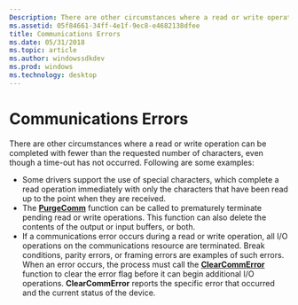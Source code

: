 ```yaml
---
Description: There are other circumstances where a read or write operation can be completed with fewer than the requested number of characters, even though a time-out has not occurred.
ms.assetid: 05f84661-34ff-4e1f-9ec8-e4682138dfee
title: Communications Errors
ms.date: 05/31/2018
ms.topic: article
ms.author: windowssdkdev
ms.prod: windows
ms.technology: desktop
---
```


# Communications Errors

There are other circumstances where a read or write operation can be completed with fewer than the requested number of characters, even though a time-out has not occurred. Following are some examples:

-   Some drivers support the use of special characters, which complete a read operation immediately with only the characters that have been read up to the point when they are received.
-   The [**PurgeComm**](/windows/win32/Winbase/nf-winbase-purgecomm?branch=master) function can be called to prematurely terminate pending read or write operations. This function can also delete the contents of the output or input buffers, or both.
-   If a communications error occurs during a read or write operation, all I/O operations on the communications resource are terminated. Break conditions, parity errors, or framing errors are examples of such errors. When an error occurs, the process must call the [**ClearCommError**](/windows/win32/Winbase/nf-winbase-clearcommerror?branch=master) function to clear the error flag before it can begin additional I/O operations. **ClearCommError** reports the specific error that occurred and the current status of the device.

 

 



